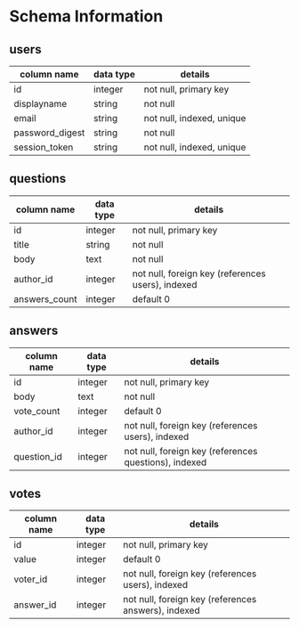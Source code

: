 
# Schema Information

## users
column name     | data type | details
----------------|-----------|-----------------------
id              | integer   | not null, primary key
displayname     | string    | not null
email           | string    | not null, indexed, unique
password_digest | string    | not null
session_token   | string    | not null, indexed, unique

## questions
column name | data type | details
------------|-----------|-----------------------
id          | integer   | not null, primary key
title       | string    | not null
body        | text      | not null
author_id   | integer   | not null, foreign key (references users), indexed
answers_count| integer | default 0

## answers
column name | data type | details
------------|-----------|-----------------------
id          | integer   | not null, primary key
body        | text      | not null
vote_count  | integer   | default 0
author_id   | integer   | not null, foreign key (references users), indexed
question_id | integer   | not null, foreign key (references questions), indexed


## votes
column name | data type | details
------------|-----------|-----------------------
id          | integer   | not null, primary key
value       | integer   | default 0
voter_id    | integer   | not null, foreign key (references users), indexed
answer_id   | integer   | not null, foreign key (references answers), indexed
